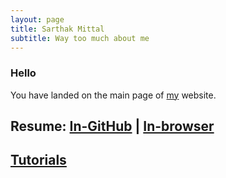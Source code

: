 ```yaml
---
layout: page
title: Sarthak Mittal
subtitle: Way too much about me
---
```


### Hello
You have landed on the main page of [my](/aboutme) website.

## Resume: [In-GitHub](https://github.com/sarthakmittal92/sarthakmittal92.github.io/blob/main/resume.pdf) | [In-browser](/resume.pdf)

## [Tutorials](/tuts)  
